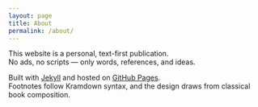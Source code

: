 ```yaml
---
layout: page
title: About
permalink: /about/
---
```


This website is a personal, text-first publication.  
No ads, no scripts — only words, references, and ideas.  

Built with [Jekyll](https://jekyllrb.com) and hosted on [GitHub Pages](https://pages.github.com).  
Footnotes follow Kramdown syntax, and the design draws from classical book composition.
